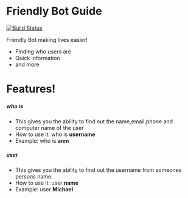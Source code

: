 # Friendly Bot Guide

[![Build Status](https://i.imgur.com/uATjnEv.png)](sip:friendlybot@batessmart.com)

Friendly Bot making lives easier!

  - Finding who users are
  - Quick information
  - and more

# Features!

##### who is
  - This gives you the ability to find out the name,email,phone and computer name of the user
  - How to use it: who is **username**
  - Example: who is **anm**
  
##### user
  - This gives you the ability to find out the username from someones persons name.
  - How to use it: user **name**
  - Example: user **Michael** 
  
  
  

